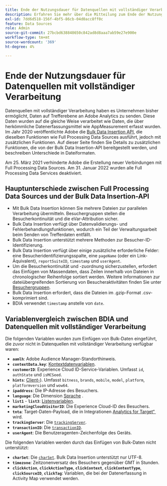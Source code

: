 ```yaml
---
title: Ende der Nutzungsdauer für Datenquellen mit vollständiger Verarbeitung
description: Erfahren Sie mehr über die Mitteilung zum Ende der Nutzungsdauer für Datenquellen mit vollständiger Verarbeitung.
exl-id: 7dd6d518-156f-4bf5-86cb-04d0acc8ff0c
feature: Data Sources
role: Admin
source-git-commit: 27bcbd638848650c842ad8d8aaa7ab59e27e900e
workflow-type: tm+mt
source-wordcount: '369'
ht-degree: 4%

---
```


# Ende der Nutzungsdauer für Datenquellen mit vollständiger Verarbeitung

Datenquellen mit vollständiger Verarbeitung haben es Unternehmen bisher ermöglicht, Daten auf Trefferebene an Adobe Analytics zu senden. Diese Daten wurden auf die gleiche Weise verarbeitet wie Daten, die über herkömmliche Datenerfassungsmittel wie AppMeasurement erfasst wurden. Im Jahr 2020 veröffentlichte Adobe die [Bulk Data Insertion API](https://developer.adobe.com/analytics-apis/docs/2.0/guides/endpoints/bulk-data-insertion/), die dieselben Funktionen wie Full Processing Data Sources ausführt, jedoch mit zusätzlichen Funktionen. Auf dieser Seite finden Sie Details zu zusätzlichen Funktionen, die von der Bulk Data Insertion-API bereitgestellt werden, und beschreiben Unterschiede in Dateiformaten.

Am 25. März 2021 verhinderte Adobe die Erstellung neuer Verbindungen mit Full Processing Data Sources. Am 31. Januar 2022 wurden alle Full Processing Data Services deaktiviert.

## Hauptunterschiede zwischen Full Processing Data Sources und der Bulk Data Insertion-API

* Mit Bulk Data Insertion können Sie mehrere Dateien zur parallelen Verarbeitung übermitteln. Besuchergruppen stellen die Besucherkontinuität und die eVar-Attribution sicher.
* Bulk Data Insertion verfügt über Datenvalidierungs- und Fehlerbehandlungsfunktionen, wodurch ein Teil der Verwaltungsarbeit beim Senden von Trefferdaten entfällt.
* Bulk Data Insertion unterstützt mehrere Methoden zur Besucher-ID-Identifizierung.
* Bulk Data Insertion verfügt über einige zusätzliche erforderliche Felder: eine Besucheridentifizierungsspalte, eine `pageName` (oder ein Link-Äquivalent), `reportSuiteID`, `timestamp` und `userAgent`.
* Um die Besucherkontinuität und -zuordnung sicherzustellen, erfordert das Einfügen von Massendaten, dass Zeilen innerhalb von Dateien in chronologischer Reihenfolge sortiert werden. Weitere Informationen zur dateiübergreifenden Sortierung von Besucheraktivitäten finden Sie unter [Besuchergruppen](https://developer.adobe.com/analytics-apis/docs/2.0/guides/endpoints/bulk-data-insertion/visitor-groups/).
* Bulk Data Insertion erfordert, dass die Dateien im .gzip-Format .csv-komprimiert sind.
* BDIA verwendet `timestamp` anstelle von `date`.

## Variablenvergleich zwischen BDIA und Datenquellen mit vollständiger Verarbeitung

Die folgenden Variablen wurden zum Einfügen von Bulk-Daten eingeführt, die zuvor nicht in Datenquellen mit vollständiger Verarbeitung verfügbar waren:

* **`aamlh`**: Adobe Audience Manager-Standorthinweis.
* **`contextData.key`**: [Kontextdatenvariablen](/help/implement/vars/page-vars/contextdata.md).
* **`customerID`**: Experience Cloud ID-Service-Variablen. Umfasst `id`, `authState` und `isMCSeed`.
* **`hints`**: [Client-](https://experienceleague.adobe.com/docs/experience-platform/edge/fundamentals/user-agent-client-hints.html?lang=de)). Umfasst `bitness`, `brands`, `mobile`, `model`, `platform`, `platformversion` und `wow64`.
* **`ipaddress`**: Die IP-Adresse des Besuchers.
* **`language`**: Die Dimension [Sprache](/help/components/dimensions/language.md) .
* **`list1`** - **`list3`**: [Listenvariablen](/help/implement/vars/page-vars/list.md).
* **`marketingCloudVisitorID`**: Die Experience Cloud-ID des Besuchers.
* **`tnta`**: Target-Daten-Payload, die in Integrationen [Analytics for Target“ &#x200B;](https://experienceleague.adobe.com/docs/target/using/integrate/a4t/a4t.html?lang=de) wird.
* **`trackingServer`**: Die [`trackingServer`](/help/implement/vars/config-vars/trackingserver.md).
* **`transactionID`**: Die [`transactionID`](/help/implement/vars/page-vars/transactionid.md).
* **`userAgent`**: Die Benutzeragenten-Zeichenfolge des Geräts.

Die folgenden Variablen werden durch das Einfügen von Bulk-Daten nicht unterstützt:

* **`charSet`**: Die [`charSet`](/help/implement/vars/config-vars/charset.md). Bulk Data Insertion unterstützt nur UTF-8.
* **`timezone`**: Zeitzonenversatz des Besuchers gegenüber GMT in Stunden.
* **`clickAction`**, **`clickActionType`**, **`clickContext`**, **`clickContextType`**, **`clickSourceID`**, **`clickTag`**: Variablen, die bei der Datenerfassung in Activity Map verwendet werden.
